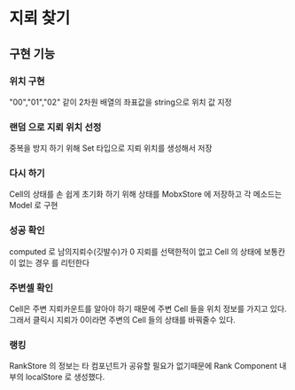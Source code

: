 # 지뢰 찾기

## 구현 기능

### 위치 구현

"00","01","02"
같이 2차원 배열의 좌표값을 string으로 위치 값 지정

### 랜덤 으로 지뢰 위치 선정

중복을 방지 하기 위해 Set 타입으로 지뢰 위치를 생성해서 저장

### 다시 하기 
Cell의 상태를 손 쉽게 초기화 하기 위해 상태를 MobxStore 에 저장하고 각 메소드는 Model 로 구현

### 성공 확인
computed 로 남의지뢰수(깃발수)가 0 지뢰를 선택한적이 없고 Cell 의 상태에 보통칸이 없는 경우 를 리턴한다

### 주변셀 확인
Cell은 주변 지뢰카운트를 알아야 하기 때문에 주변 Cell 들을 위치 정보를 가지고 있다. 그래서 클릭시 지뢰가 0이라면 주변의 Cell 들의 상태를 바꿔줄수 있다.


### 랭킹
RankStore 의 정보는 타 컴포넌트가 공유할 필요가 없기때문에 Rank Component 내부의 localStore 로 생성했다.


